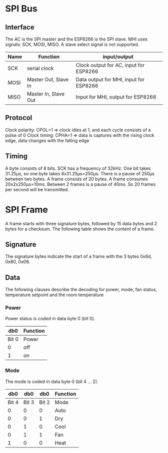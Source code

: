 # SPI Bus
## Interface
The AC is the SPI master and the ESP8266 is the SPI slave. MHI uses signals: SCK, MOSI, MISO.  A slave select signal is not supported.

Name | Function |input/output
------------ | ------------- |--------------
SCK | serial clock | Clock output for AC, input for ESP8266
MOSI | Master Out, Slave In | Data output for MHI, input for ESP8266
MISO | Master In, Slave Out | Input for MHI, output for ESP8266

## Protocol
Clock polarity: CPOL=1 => clock idles at 1, and each cycle consists of a pulse of 0
Clock timing: CPHA=1 => data is captures with the rising clock edge, data changes with the falling edge
## Timing
A byte consists of 8 bits. SCK has a frequency of 32kHz. One bit takes 31.25µs, so one byte takes 8x31.25µs=250µs. There is a pause of 250µs between two bytes.
A frame consists of 20 bytes. A frame consumes 20x2x250µs=10ms. Between 2 frames is a pause of 40ms. So 20 frames per second will be transmitted.

# SPI Frame
A frame starts with three signature bytes, followed by 15 data bytes and 2 bytes for a checksum. The following table shows the content of a frame.
## Signature
The signature bytes indicate the start of a frame with the 3 bytes 0x6d, 0x80, 0x08.
## Data
The following clauses describe the decoding for power, mode, fan status, temperature setpoint and the room temperature
### Power
Power status is coded in data byte 0 (bit 0).

db0	| Function
---- | -----
Bit 0| Power
0 | off
1 | on

### Mode
The mode is coded in data byte 0 (bit 4 ... 2).

db0 | db0 | db0 | Function
----| --- | --- | ---
Bit 4	| Bit 3 |	Bit 2 | Mode
0 |	0 |	0 |	Auto
0 |	0 |	1 |	Dry
0 |	1 |	0 |	Cool
0 |	1 |	1 |	Fan
1 |	0 |	0 |	Heat







